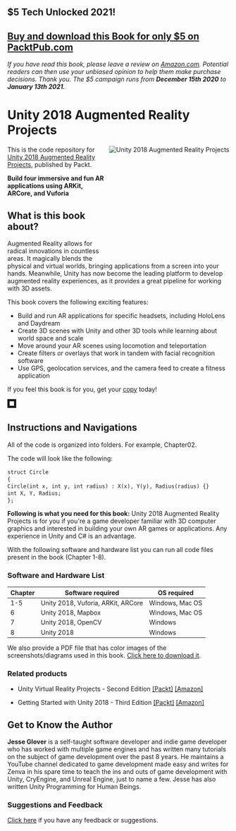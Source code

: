 ## $5 Tech Unlocked 2021!
[Buy and download this Book for only $5 on PacktPub.com](https://www.packtpub.com/product/unity-2018-augmented-reality-projects/9781788838764)
-----
*If you have read this book, please leave a review on [Amazon.com](https://www.amazon.com/gp/product/1788838769).     Potential readers can then use your unbiased opinion to help them make purchase decisions. Thank you. The $5 campaign         runs from __December 15th 2020__ to __January 13th 2021.__*

# Unity 2018 Augmented Reality Projects

<a href="https://www.packtpub.com/game-development/unity-2018-augmented-reality-projects?utm_source=github&utm_medium=repository&utm_campaign=9781788838764"><img src="https://www.packtpub.com/sites/default/files/B09661_cover_New.png" alt="Unity 2018 Augmented Reality Projects" height="256px" align="right"></a>

This is the code repository for [Unity 2018 Augmented Reality Projects](https://www.packtpub.com/game-development/unity-2018-augmented-reality-projects?utm_source=github&utm_medium=repository&utm_campaign=9781788838764), published by Packt.

**Build four immersive and fun AR applications using ARKit, ARCore, and Vuforia**

## What is this book about?
Augmented Reality allows for radical innovations in countless areas. It magically blends the physical and virtual worlds, bringing applications from a screen into your hands. Meanwhile, Unity has now become the leading platform to develop augmented reality experiences, as it provides a great pipeline for working with 3D assets.

This book covers the following exciting features:
* Build and run AR applications for specific headsets, including HoloLens and Daydream
* Create 3D scenes with Unity and other 3D tools while learning about world space and scale
* Move around your AR scenes using locomotion and teleportation
* Create filters or overlays that work in tandem with facial recognition software
* Use GPS, geolocation services, and the camera feed to create a fitness application

If you feel this book is for you, get your [copy](https://www.amazon.com/dp/1788838769) today!

<a href="https://www.packtpub.com/?utm_source=github&utm_medium=banner&utm_campaign=GitHubBanner"><img src="https://raw.githubusercontent.com/PacktPublishing/GitHub/master/GitHub.png" 
alt="https://www.packtpub.com/" border="5" /></a>


## Instructions and Navigations
All of the code is organized into folders. For example, Chapter02.

The code will look like the following:
```
struct Circle
{
Circle(int x, int y, int radius) : X(x), Y(y), Radius(radius) {}
int X, Y, Radius;
};
```

**Following is what you need for this book:**
Unity 2018 Augmented Reality Projects is for you if you're a game developer familiar with 3D computer graphics and interested in building your own AR games or applications. Any experience in Unity and C# is an advantage.

With the following software and hardware list you can run all code files present in the book (Chapter 1-8).

### Software and Hardware List

| Chapter  | Software required                   | OS required                        |
| -------- | ------------------------------------| -----------------------------------|
| 1-5      | Unity 2018, Vuforia, ARKit, ARCore  | Windows, Mac OS |
| 6        | Unity 2018, Mapbox                  | Windows, Mac OS |
| 7        | Unity 2018, OpenCV                  | Windows |
| 8        | Unity 2018                          | Windows |


We also provide a PDF file that has color images of the screenshots/diagrams used in this book. [Click here to download it](https://www.packtpub.com/sites/default/files/downloads/Unity2018AugmentedRealityProjects_ColorImages.pdf).

### Related products <Paste books from the Other books you may enjoy section>
* Unity Virtual Reality Projects - Second Edition [[Packt]](https://www.packtpub.com/game-development/unity-virtual-reality-projects-second-edition?utm_source=github&utm_medium=repository&utm_campaign=9781788478809) [[Amazon]](https://www.amazon.com/dp/1788478800)

* Getting Started with Unity 2018 - Third Edition [[Packt]](https://www.packtpub.com/game-development/getting-started-unity-2018-third-edition?utm_source=github&utm_medium=repository&utm_campaign=9781788830102) [[Amazon]](https://www.amazon.com/dp/1788830105)

## Get to Know the Author
**Jesse Glover** is a self-taught software developer and indie game developer who has worked with multiple game engines and has written many tutorials on the subject of game development over the past 8 years. He maintains a YouTube channel dedicated to game development made easy and writes for Zenva in his spare time to teach the ins and outs of game development with Unity, CryEngine, and Unreal Engine, just to name a few. Jesse has also written Unity Programming for Human Beings.

### Suggestions and Feedback
[Click here](https://docs.google.com/forms/d/e/1FAIpQLSdy7dATC6QmEL81FIUuymZ0Wy9vH1jHkvpY57OiMeKGqib_Ow/viewform) if you have any feedback or suggestions.
